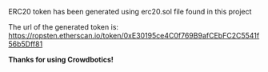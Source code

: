 ERC20 token has been generated using erc20.sol file found in this project

The url of the generated token is: https://ropsten.etherscan.io/token/0xE30195ce4C0f769B9afCEbFC2C5541f56b5Dff81

**Thanks for using Crowdbotics!**